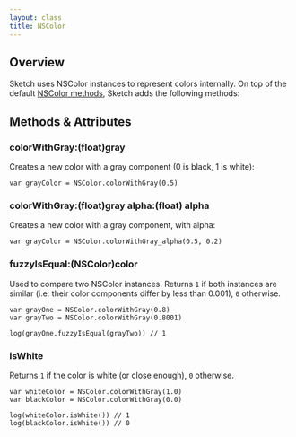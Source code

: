```yaml
---
layout: class
title: NSColor
---
```


## Overview

Sketch uses NSColor instances to represent colors internally. On top of the default [NSColor methods](https://developer.apple.com/library/mac/documentation/Cocoa/Reference/ApplicationKit/Classes/NSColor_Class/), Sketch adds the following methods:

## Methods & Attributes

### colorWithGray:(float)gray

Creates a new color with a gray component (0 is black, 1 is white):

```objective-j
var grayColor = NSColor.colorWithGray(0.5)
```

### colorWithGray:(float)gray alpha:(float) alpha

Creates a new color with a gray component, with alpha:

```objective-j
var grayColor = NSColor.colorWithGray_alpha(0.5, 0.2)
```

### fuzzyIsEqual:(NSColor)color

Used to compare two NSColor instances. Returns `1` if both instances are similar (i.e: their color components differ by less than 0.001), `0` otherwise.

```objective-j
var grayOne = NSColor.colorWithGray(0.8)
var grayTwo = NSColor.colorWithGray(0.8001)

log(grayOne.fuzzyIsEqual(grayTwo)) // 1
```

### isWhite

Returns `1` if the color is white (or close enough), `0` otherwise.

```objective-j
var whiteColor = NSColor.colorWithGray(1.0)
var blackColor = NSColor.colorWithGray(0.0)

log(whiteColor.isWhite()) // 1
log(blackColor.isWhite()) // 0
```
